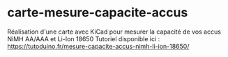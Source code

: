 # carte-mesure-capacite-accus
Réalisation d'une carte avec KiCad pour mesurer la capacité de vos accus NiMH AA/AAA et Li-Ion 18650
Tutoriel disponible ici : https://tutoduino.fr/mesure-capacite-accus-nimh-li-ion-18650/
